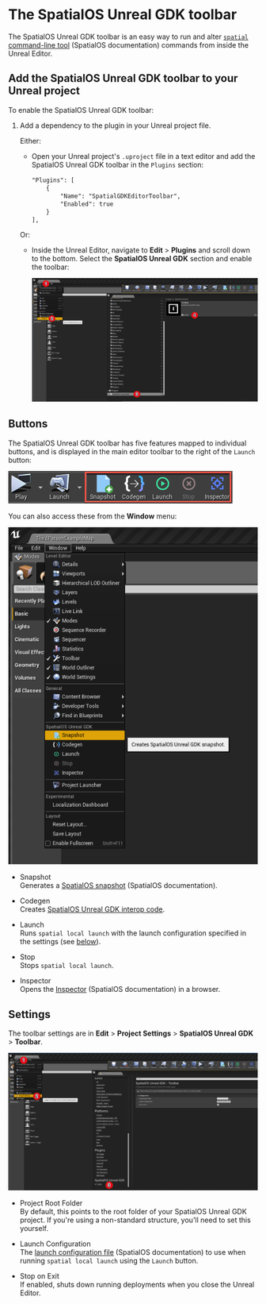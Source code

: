 # The SpatialOS Unreal GDK toolbar

The SpatialOS Unreal GDK toolbar is an easy way to run and alter [`spatial` command-line tool](https://docs.improbable.io/reference/13.1/shared/glossary#the-spatial-command-line-tool) (SpatialOS documentation) commands from inside the Unreal Editor.

## Add the SpatialOS Unreal GDK toolbar to your Unreal project

To enable the SpatialOS Unreal GDK toolbar:

1. Add a dependency to the plugin in your Unreal project file.

	Either:
	* Open your Unreal project's `.uproject` file in a text editor and add the SpatialOS Unreal GDK toolbar in the `Plugins` section:
	    ```
	    "Plugins": [
	        {
	            "Name": "SpatialGDKEditorToolbar",
	            "Enabled": true
	        }
	    ],
	    ```
        
   Or:
	* Inside the Unreal Editor, navigate to **Edit** > **Plugins** and scroll down
	to the bottom. Select the **SpatialOS Unreal GDK** section and enable the toolbar:

		![Toolbar](../assets/screen_grabs/toolbar/enable_toolbar.png)

## Buttons

The SpatialOS Unreal GDK toolbar has five features mapped to individual buttons, and is displayed in the main editor toolbar to the right of the `Launch` button: 

 ![Toolbar](../assets/screen_grabs/toolbar/toolbar_buttons.png)

You can also access these from the **Window** menu:

 ![Toolbar](../assets/screen_grabs/toolbar/window_access.png)


* Snapshot</br>
Generates a [SpatialOS snapshot](https://docs.improbable.io/reference/13.1/shared/glossary#snapshot) (SpatialOS documentation).

* Codegen</br>
Creates [SpatialOS Unreal GDK interop code](./interop.md).

* Launch</br>
Runs `spatial local launch` with the launch configuration specified in the settings (see [below](#settings)).

* Stop</br>
Stops `spatial local launch`.

* Inspector</br>
Opens the [Inspector](https://docs.improbable.io/reference/13.1/shared/glossary#inspector) (SpatialOS documentation) in a browser.

## Settings

The toolbar settings are in **Edit** > **Project Settings** > **SpatialOS Unreal GDK** > **Toolbar**.

 ![Ttoolbar](../assets/screen_grabs/toolbar/toolbar_settings.png)


* Project Root Folder</br>
By default, this points to the root folder of your SpatialOS Unreal GDK project. If you're using a non-standard structure, you'll need to set this yourself.

* Launch Configuration</br>
The [launch configuration file](https://docs.improbable.io/reference/13.1/shared/reference/file-formats/launch-config) (SpatialOS documentation) to use when running `spatial local launch` using the `Launch` button.

* Stop on Exit</br>
If enabled, shuts down running deployments when you close the Unreal Editor.